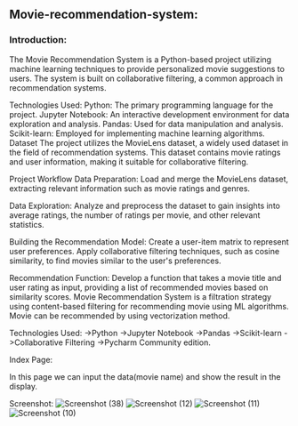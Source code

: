 ## Movie-recommendation-system:

### Introduction:
The Movie Recommendation System is a Python-based project utilizing machine learning techniques to provide personalized movie suggestions to users. The system is built on collaborative filtering, a common approach in recommendation systems.

Technologies Used:
Python: The primary programming language for the project.
Jupyter Notebook: An interactive development environment for data exploration and analysis.
Pandas: Used for data manipulation and analysis.
Scikit-learn: Employed for implementing machine learning algorithms.
Dataset
The project utilizes the MovieLens dataset, a widely used dataset in the field of recommendation systems. This dataset contains movie ratings and user information, making it suitable for collaborative filtering.

Project Workflow
Data Preparation:
Load and merge the MovieLens dataset, extracting relevant information such as movie ratings and genres.

Data Exploration:
Analyze and preprocess the dataset to gain insights into average ratings, the number of ratings per movie, and other relevant statistics.

Building the Recommendation Model:
Create a user-item matrix to represent user preferences.
Apply collaborative filtering techniques, such as cosine similarity, to find movies similar to the user's preferences.

Recommendation Function:
Develop a function that takes a movie title and user rating as input, providing a list of recommended movies based on similarity scores.
Movie Recommendation System is a filtration strategy using content-based filtering for recommending movie using ML algorithms. Movie can be recommended by using vectorization method. 

Technologies Used:
->Python
->Jupyter Notebook
->Pandas
->Scikit-learn
->Collaborative Filtering 
->Pycharm Community edition.

Index Page:

   In this page we can input the data(movie name) and show the result in the display.
   
   Screenshot:
![Screenshot (38)](https://github.com/sibaprasad350/Movie-recommendation-system/assets/117096489/2eb2e533-e751-4055-92a7-13cc3a6a594e)
![Screenshot (12)](https://github.com/sibaprasad350/Movie-recommendation-system/assets/117096489/f3adfce8-ea58-4f2f-ab2f-c52b9373f54c)
![Screenshot (11)](https://github.com/sibaprasad350/Movie-recommendation-system/assets/117096489/a34f0f19-4243-4d4f-ac07-9886a65ca090)
![Screenshot (10)](https://github.com/sibaprasad350/Movie-recommendation-system/assets/117096489/6eef3c60-b3b2-4b16-876b-9179a19d8145)





